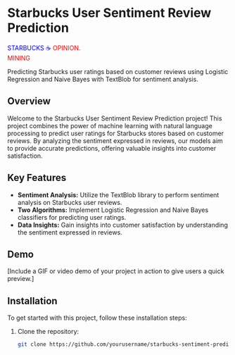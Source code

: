 # Starbucks User Sentiment Review Prediction

<span style="color:blue">STARBUCKS ☕️ </span>
<span style="color:red">OPINION.    
MINING<span>


Predicting Starbucks user ratings based on customer reviews using Logistic Regression and Naive Bayes with TextBlob for sentiment analysis.

## Overview
Welcome to the Starbucks User Sentiment Review Prediction project! This project combines the power of machine learning with natural language processing to predict user ratings for Starbucks stores based on customer reviews. By analyzing the sentiment expressed in reviews, our models aim to provide accurate predictions, offering valuable insights into customer satisfaction.

## Key Features
- **Sentiment Analysis:** Utilize the TextBlob library to perform sentiment analysis on Starbucks user reviews.
- **Two Algorithms:** Implement Logistic Regression and Naive Bayes classifiers for predicting user ratings.
- **Data Insights:** Gain insights into customer satisfaction by understanding the sentiment expressed in reviews.

## Demo
[Include a GIF or video demo of your project in action to give users a quick preview.]

## Installation
To get started with this project, follow these installation steps:

1. Clone the repository:
   ```bash
   git clone https://github.com/yourusername/starbucks-sentiment-prediction.git
